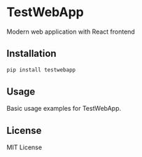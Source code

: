 # TestWebApp

Modern web application with React frontend

## Installation

```bash
pip install testwebapp
```

## Usage

Basic usage examples for TestWebApp.

## License

MIT License
